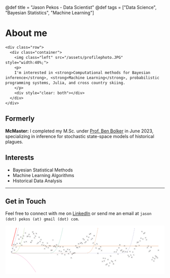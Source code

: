 @def title = "Jason Pekos - Data Scientist"
@def tags = ["Data Science", "Bayesian Statistics", "Machine Learning"]



# About me

~~~
<div class="row">
  <div class="container">
    <img class="left" src="/assets/profilephoto.JPG" style="width:40%;">
    <p>
    I'm interested in <strong>Computational methods for Bayesian inference</strong>, <strong>Machine Learning</strong>, probabilistic programming systems, Julia, and cross country skiing.
    </p>
    <div style="clear: both"></div>      
  </div>
</div>
~~~ 



## Formerly

**McMaster:** I completed my M.Sc. under [Prof. Ben Bolker](https://math.mcmaster.ca/~bolker/) in June 2023, specializing in  inference for stochastic state-space models of historical plagues. 


## Interests

- Bayesian Statistical Methods
- Machine Learning Algorithms
- Historical Data Analysis

---

## Get in Touch

Feel free to connect with me on [LinkedIn](https://www.linkedin.com/in/jasonpekos/) or send me an email at `jason (dot) pekos (at) gmail (dot) com`.


![anim](https://raw.githubusercontent.com/JasonPekos/CppSplines/main/cubicanim.gif)
